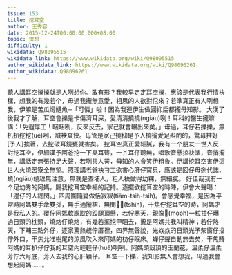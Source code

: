 ```yaml
---
issue: 153
title: 挖耳空
author: 王秀容
date: 2015-12-24T00:00:00.000+08:00
topic: 懷想
difficulty: 1
wikidata: Q98095515
wikidata_link: https://www.wikidata.org/wiki/Q98095515
author_wikidata_link: https://www.wikidata.org/wiki/Q98096261
author_wikidata: Q98096261
---
```

聽人講耳空擽擽就是人咧想你。敢有影？我較早定定耳空擽，應該是代表我行情袂䆀，想我的有幾若个，毋過我攏無意愛，相思的人欲對佗來？若準真正有人咧想我，伊嘛是苦瓜燖鰱魚─「可憐」啦！因為我連伊生做圓抑扁都攏毋知影。
大漢了後我才了解，耳空會擽是卡傷濟耳屎，愛清清撓撓(ngiáu)咧！耳科的醫生攏嘛講：「免遐厚工！睏睏咧，反來反去，家己就會輾出來矣。」毋過，耳仔若擽擽，無扒扒挖挖(ué)咧，誠袂爽快。毋管是家己撓抑是予人撓攏愛足斟酌的，驚毋拄好[予人]挨著，去挖破耳鏡甕就害矣。
挖耳空真正愛細膩，我有一个朋友一世人反對挖耳空，伊細漢予阿爸挖一下臭耳聾，一爿耳仔聽無，唱歌音懸掠袂準，音捎攏無，講話定無張持足大聲，若咧共人詈，毋知的人會笑伊粗魯。伊講挖耳空害伊這世人火燒罟寮全無望。照理講老爸袂刁工欲害心肝仔寶貝，應該是囡仔毋捌代誌，蟯(ngiāu)蟯趖無注意，無就是查埔人，粗人袂做得幼粿，無細膩。
好佳哉我有一个足幼秀的阿媽，賜我挖耳空幸福的記持。逐擺欲挖耳空的時陣，伊會大聲喝：「邊仔的人總閃。」四周圍隨變做恬寂寂(tiām-tsih-tsih)。會感覺幸福，是因為平常時阿媽雙手牽雙孫，無手通攏裙，無閒𩑾𩑾(tshih)，干焦佇挖耳空的時，阿媽才是我私人的。覆佇阿媽軟㽎㽎的跤腿頂懸，若佇寒天，親像𢯾(mooh)一粒拄仔曝過日頭的枕頭，燒烙仔燒烙，有幾若擺挖甲睏去，攏是阿媽共我叫精神；若佇熱天，下晡三點外仔，逐家驚熱覕佇厝裡，四界無聲說，光焱焱的日頭光予柴窗仔擋佇外口，干焦允准樹尾的涼風吹入來阿媽的枋仔眠床。蟬仔聲自動無去矣，干焦賰阿媽的耳扒仔佇我的耳空內輕輕仔(huê)咧咧。阿媽頭殼頂的玉蘭花，溫柔仔溫柔芳佇六月底，芳入去我的心肝穎仔。
耳空一下擽，我知影無人會想我，毋過我會想起阿媽……。
